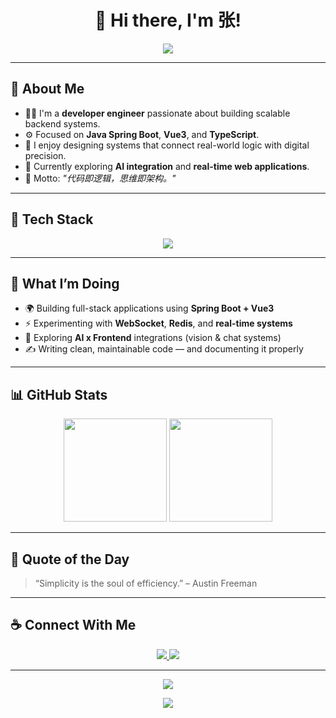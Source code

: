 <!-- 个人主页 README.md 可直接复制使用 -->

<h1 align="center">👋 Hi there, I'm 张!</h1>

<p align="center">
  <img src="https://readme-typing-svg.herokuapp.com?color=00C4FF&center=true&vCenter=true&lines=💻+Developer+%7C+Backend+Engineer;🚀+Java+%2B+Vue3+%2B+SpringBoot;🔥+Keep+Building%2C+Keep+Learning;✨+Welcome+to+My+GitHub!" />
</p>

---

## 🧠 About Me

- 👨‍💻 I'm a **developer engineer** passionate about building scalable backend systems.  
- ⚙️ Focused on **Java Spring Boot**, **Vue3**, and **TypeScript**.  
- 🧩 I enjoy designing systems that connect real-world logic with digital precision.  
- 🌱 Currently exploring **AI integration** and **real-time web applications**.  
- 🧠 Motto: *"代码即逻辑，思维即架构。"*

---

## 🧰 Tech Stack

<p align="center">
  <img src="https://skillicons.dev/icons?i=java,spring,vue,typescript,html,css,js,python,mysql,redis,docker,git,idea,vscode" />
</p>

---

## 🚀 What I’m Doing

- 🌍 Building full-stack applications using **Spring Boot + Vue3**
- ⚡ Experimenting with **WebSocket**, **Redis**, and **real-time systems**
- 🧩 Exploring **AI x Frontend** integrations (vision & chat systems)
- ✍️ Writing clean, maintainable code — and documenting it properly

---

## 📊 GitHub Stats

<p align="center">
  <img src="https://github-readme-stats.vercel.app/api?username=ZhangAcc&show_icons=true&theme=tokyonight&hide_border=true" height="165"/>
  <img src="https://github-readme-stats.vercel.app/api/top-langs/?username=ZhangAcc&layout=compact&theme=tokyonight&hide_border=true" height="165"/>
</p>

---

## 🧠 Quote of the Day
> “Simplicity is the soul of efficiency.” – Austin Freeman

---

## ☕ Connect With Me

<p align="center">
  <a href="https://github.com/<ZhangAcc>">
    <img src="https://img.shields.io/badge/GitHub-%23181717.svg?style=for-the-badge&logo=github&logoColor=white"/>
  </a>
  <a href="mailto:<1463944989@qq.com>">
    <img src="https://img.shields.io/badge/Email-%23EA4335.svg?style=for-the-badge&logo=gmail&logoColor=white"/>
  </a>
</p>

---

<p align="center">
  <img src="https://github-profile-trophy.vercel.app/?username=<ZhangAcc>&theme=dracula&no-bg=true&no-frame=true&column=7" />
</p>

<p align="center">
  <img src="https://img.shields.io/badge/Made%20with-💖%20by%20张-blueviolet?style=for-the-badge" />
</p>
